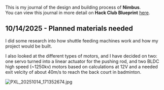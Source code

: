 <!--
  ===================    !!READ THIS NOTICE!!   ====================
  DO NOT edit this file manually. Your changes WILL BE OVERWRITTEN!
  This journal is auto generated and updated by Hack Club Blueprint.
  To edit this file, please edit your journal entries on Blueprint.
  ==================================================================
-->

This is my journal of the design and building process of **Nimbus**.  
You can view this journal in more detail on **Hack Club Blueprint** [here](https://blueprint.hackclub.com/projects/503).


## 10/14/2025 - Planned materials needed  

I did some research into how shuttle feeding machines work and how my project would be built. 

I also looked at the different types of motors, and I have decided on two: one servo turned into a linear actuator for the pushing rod, and two BLDC high speed (~1250kv) motors based on calculations at 12V and a needed exit velcity of about 40m/s to reach the back court in badminton.

![PXL_20251014_171352674.jpg](https://blueprint.hackclub.com/user-attachments/blobs/proxy/eyJfcmFpbHMiOnsiZGF0YSI6MjIyMCwicHVyIjoiYmxvYl9pZCJ9fQ==--0e6cc05bcf8ac5a765a62e1f6b4e5b70a0d7d361/PXL_20251014_171352674.jpg)
  


